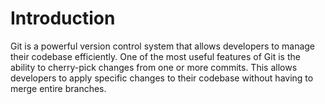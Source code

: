 # Introduction

Git is a powerful version control system that allows developers to manage their codebase efficiently. One of the most useful features of Git is the ability to cherry-pick changes from one or more commits. This allows developers to apply specific changes to their codebase without having to merge entire branches.
